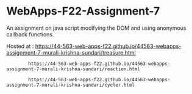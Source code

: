 # WebApps-F22-Assignment-7
An assignment on java script modifying the DOM and using anonymous callback functions.

Hosted at : https://44-563-web-apps-f22.github.io/44563-webapps-assignment-7-murali-krishna-sundari/treasure.html

            https://44-563-web-apps-f22.github.io/44563-webapps-assignment-7-murali-krishna-sundari/reaction.html

            https://44-563-web-apps-f22.github.io/44563-webapps-assignment-7-murali-krishna-sundari/cycler.html
